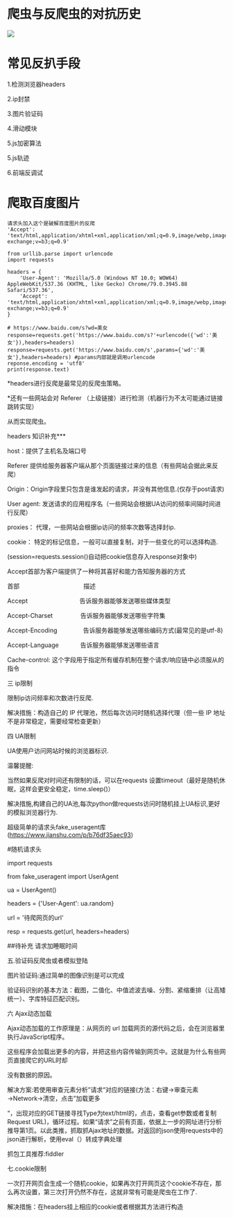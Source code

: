 # 爬虫与反爬虫的对抗历史

![](https://img2018.cnblogs.com/blog/1739658/202001/1739658-20200103185123433-1791345775.png)





# 常见反扒手段

1.检测浏览器headers

2.ip封禁

3.图片验证码

4.滑动模块

5.js加密算法

5.js轨迹

6.前端反调试



# 爬取百度图片

```
请求头加入这个是破解百度图片的反爬
'Accept': 'text/html,application/xhtml+xml,application/xml;q=0.9,image/webp,image/apng,*/*;q=0.8,application/signed-exchange;v=b3;q=0.9'
```



```
from urllib.parse import urlencode
import requests

headers = {
    'User-Agent': 'Mozilla/5.0 (Windows NT 10.0; WOW64) AppleWebKit/537.36 (KHTML, like Gecko) Chrome/79.0.3945.88 Safari/537.36',
    'Accept': 'text/html,application/xhtml+xml,application/xml;q=0.9,image/webp,image/apng,*/*;q=0.8,application/signed-exchange;v=b3;q=0.9'
}

# https://www.baidu.com/s?wd=美女
response=requests.get('https://www.baidu.com/s?'+urlencode({'wd':'美女'}),headers=headers)
response=requests.get('https://www.baidu.com/s',params={'wd':'美女'},headers=headers) #params内部就是调用urlencode
reponse.encoding = 'utf8'
print(response.text)
```

*headers进行反爬是最常见的反爬虫策略。

*还有一些网站会对 Referer （上级链接）进行检测（机器行为不太可能通过链接跳转实现）

从而实现爬虫。



headers 知识补充***

host：提供了主机名及端口号

Referer 提供给服务器客户端从那个页面链接过来的信息（有些网站会据此来反爬）

Origin：Origin字段里只包含是谁发起的请求，并没有其他信息.(仅存于post请求)

User agent: 发送请求的应用程序名（一些网站会根据UA访问的频率间隔时间进行反爬）

proxies： 代理，一些网站会根据ip访问的频率次数等选择封ip.

cookie： 特定的标记信息，一般可以直接复制，对于一些变化的可以选择构造. 

(session=requests.session()自动把cookie信息存入response对象中)

Accept首部为客户端提供了一种将其喜好和能力告知服务器的方式

首部 　　　　　　　　　　 描述

Accept 　　　　　　　　 告诉服务器能够发送哪些媒体类型

Accept-Charset 　　　　 告诉服务器能够发送哪些字符集

Accept-Encoding 　　　　告诉服务器能够发送哪些编码方式(最常见的是utf-8)

Accept-Language 　　　 告诉服务器能够发送哪些语言

Cache-control: 这个字段用于指定所有缓存机制在整个请求/响应链中必须服从的指令



三 ip限制

限制ip访问频率和次数进行反爬.

解决措施：构造自己的 IP 代理池，然后每次访问时随机选择代理（但一些 IP 地址不是非常稳定，需要经常检查更新）



四 UA限制

UA使用户访问网站时候的浏览器标识.

温馨提醒:

当然如果反爬对时间还有限制的话，可以在requests 设置timeout（最好是随机休眠，这样会更安全稳定，time.sleep()）

解决措施,构建自己的UA池,每次python做requests访问时随机挂上UA标识,更好的模拟浏览器行为.

超级简单的请求头fake_useragent库(https://www.jianshu.com/p/b76df35aec93)

\#随机请求头

import requests

from fake_useragent import UserAgent

ua = UserAgent()

headers = {'User-Agent': ua.random}

url = '待爬网页的url'

resp = requests.get(url, headers=headers)

\##待补充 请求加睡眠时间



五.验证码反爬虫或者模拟登陆

图片验证码:通过简单的图像识别是可以完成

验证码识别的基本方法：截图，二值化、中值滤波去噪、分割、紧缩重排（让高矮统一）、字库特征匹配识别。



六  Ajax动态加载

Ajax动态加载的工作原理是：从网页的 url 加载网页的源代码之后，会在浏览器里执行JavaScript程序。

这些程序会加载出更多的内容，并把这些内容传输到网页中。这就是为什么有些网页直接爬它的URL时却

没有数据的原因。

解决方案:若使用审查元素分析”请求“对应的链接(方法：右键→审查元素→Network→清空，点击”加载更多

“，出现对应的GET链接寻找Type为text/html的，点击，查看get参数或者复制Request URL)，循环过程。如果“请求”之前有页面，依据上一步的网址进行分析推导第1页。以此类推，抓取抓Ajax地址的数据。对返回的json使用requests中的json进行解析，使用eval（）转成字典处理

抓包工具推荐:fiddler



七.cookie限制

一次打开网页会生成一个随机cookie，如果再次打开网页这个cookie不存在，那么再次设置，第三次打开仍然不存在，这就非常有可能是爬虫在工作了.

解决措施：在headers挂上相应的cookie或者根据其方法进行构造